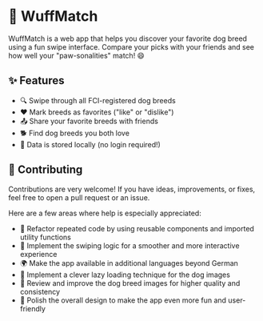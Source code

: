 # 🐾 WuffMatch
WuffMatch is a web app that helps you discover your favorite dog breed using a fun swipe interface. Compare your picks with your friends and see how well your "paw-sonalities" match! 😄

## ✨ Features
- 🔍 Swipe through all FCI-registered dog breeds
- ❤️ Mark breeds as favorites ("like" or "dislike")
- 📤 Share your favorite breeds with friends
- 🐕 Find dog breeds you both love
- 💾 Data is stored locally (no login required!)

## 💪 Contributing
Contributions are very welcome! If you have ideas, improvements, or fixes, feel free to open a pull request or an issue.

Here are a few areas where help is especially appreciated:
- 🧩 Refactor repeated code by using reusable components and imported utility functions
- 🎯 Implement the swiping logic for a smoother and more interactive experience
- 🌍 Make the app available in additional languages beyond German
- 🐌 Implement a clever lazy loading technique for the dog images
- 📸 Review and improve the dog breed images for higher quality and consistency
- 🎨 Polish the overall design to make the app even more fun and user-friendly
